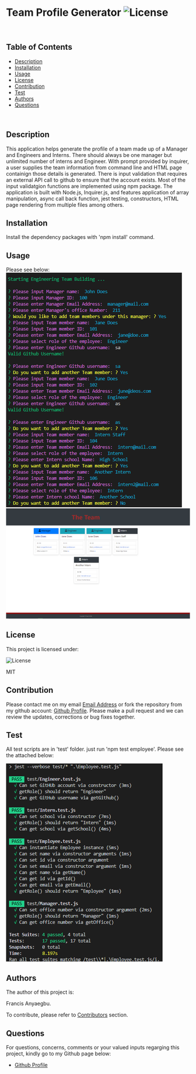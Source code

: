 
 # Team Profile Generator   ![License](https://img.shields.io/badge/License-MIT-blue.svg)
 
 <br>
 
 ## Table of Contents
 
 - [Description](#description)
 - [Installation](#installation)
 - [Usage](#usage)
 - [License](#license)
 - [Contribution](#contributions)
 - [Test](#test)
 - [Authors](#authors)
 - [Questions](#questions)
 
 <br>
 
 ## Description  
 
 This application helps generate the profile of a team made up of a Manager and Engineers and Interns. There should always be one manager but unlimited number of interns and Engineer. With prompt provided by inquirer, a user supplies the team information from command line and HTML page containign those details is generated. There is input validation that requires an external API call to github to ensure that the account exists. Most of the input validatgion functions are implemented using npm package. The application is built with Node.js, Inquirer.js, and features application of array manipulation, async call back function, jest testing, constructors, HTML page rendering from multiple files among others.
 
 ## Installation
 
 Install the dependency packages with 'npm install' command.
 
 ## Usage
 
 Please see below:
 ![Testing 1](./utils/execution.png)
 ![Testing 2](./utils/output-render.png)
 
 ## License
 
 This project is licensed under:
 
  ![License](https://img.shields.io/badge/License-MIT-blue.svg)
 
 MIT
 
 ## Contribution
 
 Please contact me on my email [Email Address](anyaegbufrancis@gmail.com) or fork the repository from my github account: [Github Profile](https://github.com/anyaegbufrancis). Please make a pull request and we can review the updates, corrections or bug fixes together.
 
 ## Test
 
 All test scripts are in 'test' folder. just run 'npm test employee'. Please see the attached below:
 
 ![Testing 2](./utils/employee-test.png)
 
 ## Authors
 
 The author of this project is: 
 
 Francis Anyaegbu. 
 
 To contribute, please refer to [Contributors](#contributors) section.
 
 ## Questions
 
 For questions, concerns, comments or your valued inputs regarging this project, kindly go to my Github page below:
   
 - [Github Profile](https://github.com/anyaegbufrancis)
